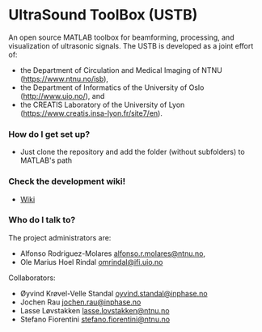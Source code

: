 # UltraSound ToolBox (USTB) #

An open source MATLAB toolbox for beamforming, processing, and visualization of ultrasonic signals. The USTB is developed as a joint effort of: 
* the Department of Circulation and Medical Imaging of NTNU (https://www.ntnu.no/isb), 
* the Department of Informatics of the University of Oslo (http://www.uio.no/), and
* the CREATIS Laboratory of the University of Lyon (https://www.creatis.insa-lyon.fr/site7/en).

### How do I get set up? ###

* Just clone the repository and add the folder (without subfolders) to MATLAB's path

### Check the development wiki!

* [Wiki](https://bitbucket.org/ustb/ustb/wiki/Home)

### Who do I talk to? ###

The project administrators are:

* Alfonso Rodriguez-Molares <alfonso.r.molares@ntnu.no>,
* Ole Marius Hoel Rindal <omrindal@ifi.uio.no> 

Collaborators:

* Øyvind Krøvel-Velle Standal <oyvind.standal@inphase.no>
* Jochen Rau <jochen.rau@inphase.no>
* Lasse Løvstakken <lasse.lovstakken@ntnu.no>
* Stefano Fiorentini <stefano.fiorentini@ntnu.no>